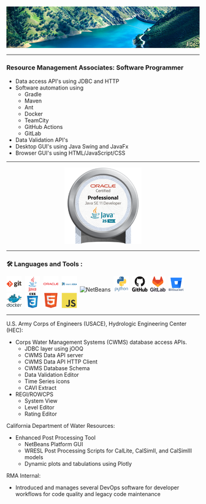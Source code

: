 ###
<div id="header" align="center">
  <img src="assets/page-banner-contact.jpg" width="1200"/>
</div>

---

### Resource Management Associates: Software Programmer

- Data access API's using JDBC and HTTP
- Software automation using
  - Gradle
  - Maven
  - Ant
  - Docker
  - TeamCity
  - GitHub Actions
  - GitLab
- Data Validation API's
- Desktop GUI's using Java Swing and JavaFx
- Browser GUI's using HTML/JavaScript/CSS

---

<div id="header" align="center">
  <img src="assets/Oracle_Java_SE_11_Developer.jpg" width="200"/>
</div>

---

### :hammer_and_wrench: Languages and Tools :
<div>
    <img src="https://github.com/devicons/devicon/blob/master/icons/git/git-original-wordmark.svg" title="Git" alt="Git" width="40" height="40"/>&nbsp;
    <img src="https://github.com/devicons/devicon/blob/master/icons/java/java-original-wordmark.svg" title="Java" alt="Java" width="40" height="40"/>&nbsp;
    <img src="https://github.com/devicons/devicon/blob/master/icons/oracle/oracle-original.svg" title="Java" alt="Oracle" width="40" height="40"/>&nbsp;
    <img src="https://github.com/devicons/devicon/blob/master/icons/intellij/intellij-original-wordmark.svg" title="IntelliJ" alt="IntelliJ" width="40" height="40"/>&nbsp;
    <img src="https://upload.wikimedia.org/wikipedia/commons/thumb/9/98/Apache_NetBeans_Logo.svg/800px-Apache_NetBeans_Logo.svg.png" title="NetBeans" alt="NetBeans" width="40" height="40"/>&nbsp;
    <img src="https://github.com/devicons/devicon/blob/master/icons/python/python-original-wordmark.svg" title="Python" alt="Python" width="40" height="40"/>&nbsp;
    <img src="https://github.com/devicons/devicon/blob/master/icons/github/github-original-wordmark.svg" title="GitHub" alt="GitHub" width="40" height="40"/>&nbsp;
    <img src="https://github.com/devicons/devicon/blob/master/icons/gitlab/gitlab-original-wordmark.svg" title="GitLab" alt="GitLab" width="40" height="40"/>&nbsp;
    <img src="https://github.com/devicons/devicon/blob/master/icons/bitbucket/bitbucket-original-wordmark.svg" title="BitBucket" alt="BitBucket" width="40" height="40"/>&nbsp;
    <img src="https://github.com/devicons/devicon/blob/master/icons/docker/docker-original-wordmark.svg" title="Docker" alt="Docker" width="40" height="40"/>&nbsp;
  <img src="https://github.com/devicons/devicon/blob/master/icons/css3/css3-original-wordmark.svg"  title="CSS3" alt="CSS" width="40" height="40"/>&nbsp;
  <img src="https://github.com/devicons/devicon/blob/master/icons/html5/html5-original.svg" title="HTML5" alt="HTML" width="40" height="40"/>&nbsp;
  <img src="https://github.com/devicons/devicon/blob/master/icons/javascript/javascript-original.svg" title="JavaScript" alt="JavaScript" width="40" height="40"/>
</div>

---

U.S. Army Corps of Engineers (USACE), Hydrologic Engineering Center (HEC):

- Corps Water Management Systems (CWMS) database access APIs.
    - JDBC layer using jOOQ
    - CWMS Data API server
    - CWMS Data API HTTP Client
    - CWMS Database Schema
    - Data Validation Editor
    - Time Series icons
    - CAVI Extract
- REGI/ROWCPS
    - System View
    - Level Editor
    - Rating Editor

California Department of Water Resources:
- Enhanced Post Processing Tool
    - NetBeans Platform GUI
    - WRESL Post Processing Scripts for CalLite, CalSimII, and CalSimIII models
    - Dynamic plots and tabulations using Plotly


RMA Internal:
- Introduced and manages several DevOps software for developer workflows for code quality and legacy code maintenance

<!--
**adamkorynta/adamkorynta** is a ✨ _special_ ✨ repository because its `README.md` (this file) appears on your GitHub profile.

Here are some ideas to get you started:

- 🔭 I’m currently working on ...
- 🌱 I’m currently learning ...
- 👯 I’m looking to collaborate on ...
- 🤔 I’m looking for help with ...
- 💬 Ask me about ...
- 📫 How to reach me: ...
- 😄 Pronouns: ...
- ⚡ Fun fact: ...
-->

